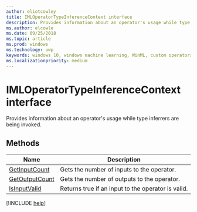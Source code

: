 ```yaml
---
author: eliotcowley
title: IMLOperatorTypeInferenceContext interface
description: Provides information about an operator's usage while type inferrers are being invoked.
ms.author: elcowle
ms.date: 09/25/2018
ms.topic: article
ms.prod: windows
ms.technology: uwp
keywords: windows 10, windows machine learning, WinML, custom operators, IMLOperatorTypeInferenceContext
ms.localizationpriority: medium
---
```


# IMLOperatorTypeInferenceContext interface

Provides information about an operator's usage while type inferrers are being invoked.

## Methods

| Name | Description |
|------|-------------|
| [GetInputCount](IMLOperatorTypeInferenceContext_GetInputCount.md) | Gets the number of inputs to the operator. |
| [GetOutputCount](IMLOperatorTypeInferenceContext_GetOutputCount.md) | Gets the number of outputs to the operator. |
| [IsInputValid](IMLOperatorTypeInferenceContext_IsInputValid.md) | Returns true if an input to the operator is valid. |

[!INCLUDE [help](../includes/get-help.md)]